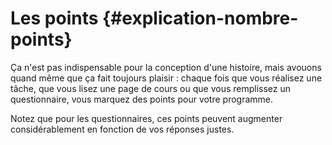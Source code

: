 # Les points {#explication-nombre-points}

Ça n'est pas indispensable pour la conception d'une histoire, mais avouons quand même que ça fait toujours plaisir : chaque fois que vous réalisez une tâche, que vous lisez une page de cours ou que vous remplissez un questionnaire, vous marquez des points pour votre programme.

Notez que pour les questionnaires, ces points peuvent augmenter considérablement en fonction de vos réponses justes.
